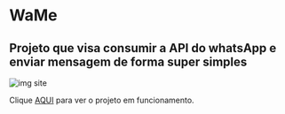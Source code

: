 # WaMe
## Projeto que visa consumir a API do whatsApp e enviar mensagem de forma super simples

<img src="https://i.ibb.co/nwg1HNq/page.png" alt="img site">

Clique <a href='https://wamesite.netlify.app/' target='_blank'>AQUI</a> para ver o projeto em funcionamento.
